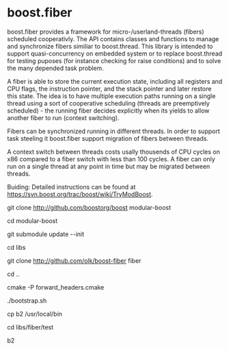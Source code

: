 boost.fiber
===========

boost.fiber provides a framework for micro-/userland-threads (fibers) scheduled cooperativly.
The API contains classes and functions to manage and synchronize fibers similiar to boost.thread.
This library is intended to support quasi-concurrency on embedded system or to replace boost.thread
for testing puposes (for instance checking for raise conditions) and to solve the many depended
task problem.

A fiber is able to store the current execution state, including all registers and CPU flags, the 
instruction pointer, and the stack pointer and later restore this state. The idea is to have multiple 
execution paths running on a single thread using a sort of cooperative scheduling (threads are 
preemptively scheduled) - the running fiber decides explicitly when its yields to allow another fiber to
run (context switching).

Fibers can be synchronized running in different threads. In order to support task steeling it boost.fiber
support migration of fibers between threads.

A context switch between threads costs usally thousends of CPU cycles on x86 compared to a fiber switch 
with less than 100 cycles. A fiber can only run on a single thread at any point in time but may be 
migrated between threads.

Buiding: Detailed instructions can be found at https://svn.boost.org/trac/boost/wiki/TryModBoost.

git clone http://github.com/boostorg/boost modular-boost

cd modular-boost

git submodule update --init

cd libs

git clone http://github.com/olk/boost-fiber fiber

cd ..

cmake -P forward_headers.cmake

./bootstrap.sh

cp b2 /usr/local/bin

cd libs/fiber/test

b2
